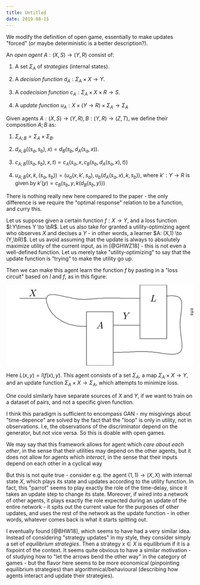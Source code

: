 ```yaml
---
title: Untitled
date: 2019-08-15
---
```


We modify the definition of open game, essentially to make updates
"forced" (or maybe deterministic is a better description?).

An *open agent* $A: (X,S) \to (Y,R)$ consist of:

1.  A set $\Sigma_A$ of *strategies* (internal states).

2.  A *decision function* $d_A: \Sigma_A \times X \to Y$.

3.  A *codecision function* $c_A: \Sigma_A \times X \times R \to S$.

4.  A *update function*
    $u_A: X \times (Y \to R) \times \Sigma_A \to \Sigma_A$

Given agents $A: (X,S) \to (Y,R), B: (Y,R) \to (Z,T)$, we define their
composition $A;B$ as:

1.  $\Sigma_{A;B} = \Sigma_A \times \Sigma_B$.

2.  $d_{A;B}((s_a,s_b),x) = d_B(s_b,d_A(s_a,x))$.

3.  $c_{A;B}((s_a,s_b),x,t) = c_A(s_a,x,c_B(s_b,d_A(s_a,x),t))$

4.  $u_{A;B}(x,k,(s_a,s_b)) = (u_a(x,k',s_a),u_b(d_A(s_a,x),k,s_b))$,
    where $k': Y \to R$ is given by $k'(y) = c_B(s_b,y,k(d_B(s_b,y)))$

There is nothing really new here compared to the paper - the only
difference is we require the "optimal response" relation to be a
function, and curry this.

Let us suppose given a certain function $f:X \to Y$, and a loss function
$l:Y\times Y \to \bR$. Let us also take for granted a utility-optimizing
agent who observes $X$ and decises a $Y$ - in other words, a learner
$A: (X,1) \to (Y,\bR)$. Let us avoid assuming that the update is always
to absolutely maximize utility of the current input, as in [@GHWZ18] -
this is not even a well-defined function. Let us merely take
"utility-optimizing" to say that the update function is "trying" to make
the utility go up.

Then we can make this agent learn the function $f$ by pasting in a "loss
circuit" based on $l$ and $f$, as in this figure:

![](/images/98a4aace817097a8c1365acef00d39a39159607b.svg)

Here $L(x,y) = l(f(x),y)$. This agent consists of a set $\Sigma_A$, a
map $\Sigma_A \times X \to Y$, and an update function
$\Sigma_A \times X \to \Sigma_A$, which attempts to minimize loss.

One could similarly have separate sources of $X$ and $Y$, if we want to
train on a dataset of pairs, and not a specific given function.

I think this paradigm is sufficient to encompass GAN - my misgivings
about "time-depence" are solved by the fact that the "loop" is only in
utility, not in observations. I.e, the observations of the discriminator
depend on the generator, but not vice versa. So this is doable with open
games.

We may say that this framework allows for agent which *care about each
other*, in the sense that their utilities may depend on the other
agents, but it does not allow for agents which *interact*, in the sense
that their inputs depend on each other in a cyclical way

But this is not quite true - consider e.g. the agent $(1,1) \to (X,X)$
with internal state $X$, which plays its state and updates according to
the utility function. In fact, this "parrot" seems to play exactly the
role of the time-delay, since it takes an update step to change its
state. Moreover, if wired into a network of other agents, it plays
exactly the role expected during an update of the entire network - it
spits out the current value for the purposes of other updates, and uses
the rest of the network as the update function - in other words,
whatever comes back is what it starts spitting out.

I eventually found [@BHW18], which seems to have had a very similar
idea. Instead of considering "strategy updates" in my style, they
consider simply a set of *equilibrium strategies*. Then a strategy
$x \in X$ is equilibrium if it is a fixpoint of the context. It seems
quite obvious to have a similar motivation - of studying how to "let the
arrows bend the other way" in the category of games - but the flavor
here seems to be more economical (pinpointing equilibrium strategies)
than algorithmical/behavioural (describing how agents interact and
update their strategies).
